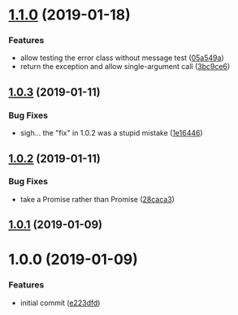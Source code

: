 <a name="1.1.0"></a>
# [1.1.0](https://github.com/lddubeau/expect-rejection/compare/v1.0.3...v1.1.0) (2019-01-18)


### Features

* allow testing the error class without message test ([05a549a](https://github.com/lddubeau/expect-rejection/commit/05a549a))
* return the exception and allow single-argument call ([3bc9ce6](https://github.com/lddubeau/expect-rejection/commit/3bc9ce6))



<a name="1.0.3"></a>
## [1.0.3](https://github.com/lddubeau/expect-rejection/compare/v1.0.2...v1.0.3) (2019-01-11)


### Bug Fixes

* sigh... the "fix" in 1.0.2 was a stupid mistake ([1e16446](https://github.com/lddubeau/expect-rejection/commit/1e16446))



<a name="1.0.2"></a>
## [1.0.2](https://github.com/lddubeau/expect-rejection/compare/v1.0.1...v1.0.2) (2019-01-11)


### Bug Fixes

* take a Promise<any> rather than Promise<unknown> ([28caca3](https://github.com/lddubeau/expect-rejection/commit/28caca3))



<a name="1.0.1"></a>
## [1.0.1](https://github.com/lddubeau/expect-rejection/compare/v1.0.0...v1.0.1) (2019-01-09)



<a name="1.0.0"></a>
# 1.0.0 (2019-01-09)


### Features

* initial commit ([e223dfd](https://github.com/lddubeau/expect-rejection/commit/e223dfd))



